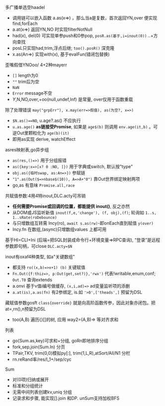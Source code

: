 多广播单选空haadel
- 调用链可以嵌入函数 a.as(x=>) ，那么当a是复数，首次返回YN,over 便实现find,forEach
- a.at(x=>) 返回YN,NO 时实现filterNotNull
- had(x), del(0) 可实现单参push和0参pop, `posR.as(基于,i=inout(0))` ..+方向查找
- posL只实现had,trim,浮点后继; `too().posR()` 深克隆
- x.as(An=>) 实现with(x), 基于evalFun(错闭包替换)

歪嘴假借YNOoo/ 4+2种mayerr
- `[]` length为0
- `""` trim后为空
- `NaN`
- `Error` message不空
- $Y,$N,NO,over,+oo(null,undef,Inf) 是常量, over仅用于函数重载

除了处理错误 `may("grpErr"), x.may(err=>假值), as(为空?, x=>)`
- `$N.as()==NO`, u.age?.as() 不应执行
- `u.as.age()` __as链接受Promise__, 如果是 `age$(b)` 则调用 `env.age(it,b)` 。可逆Out里颗粒化为 `age(b)(it)`
- 即用as实现 derive, watchEffect

asres映射表,go异步组
- `as(res,()=>)` 用于分组报错
- `as({key:x=>[x? 0 :NO, ]})` 用于字典或switch, 默认按"type"
- `obj.as({临时swap, as:An=>})` 参赋链
- `"1".as(Out($=>nbase$(10)), A=>A+"0")` 靠Out世界绑定映射两项
- go,as 有意味 `Promise.all,race`

共赋值参数:4用4特inout,DLC.acty可吊销
- __任何需要Promise或回调的位置，都能提供 inout()__, 反之亦然
- 从DOM或JS监听新值 `inout(f,e,'change'), (f, obj),(f)`; 轮询如 `1..s, 1..sRate(roDebounce)`
- 与只增数组互转需 Incy(ro), `await s.as(rw)`-即onEach直到赋值 `y(over)`
- Incy.fn 在数组,(async)只增数组values 上都可用

基于HI=CLI+Ini (后端=把SQL封装成命令行+环境变量=>RPC查询), “登录”是远程参数即句柄，可close `DLC.acty=$N`

inout有oxaf4种类型, 如a"关键数组"
- 都支持 `ro((x,b)=>x+1) (b)` 关键赋值
- `Fn.Out({f:thiz=>, p:Out(get,set?)},'rwx')` 代表!writable,enum,conf; `Out.T0` 查询extends
- a.onvi 基于v值i编号做缓存, `(x,i,ad)=>` ad变量监听项的添删
- `a.at(is),a.as(fn)` 有2参绑定, is.如 `'>0',['theads',]` 预留为DSL

藏赋值参数gosft
`class{override}` 就是向高阶函数传参，因此对象亦闭包。把 at=,rn(),n预留为DSL
- too(A,B) 遍历{}[]的树, 应用 way2=(A,B)=> 等对齐求和

列表
- go(Sum.as,key)可求和+分组, goRn即地排序分组
- fork,sep,join(Sum.ln) 分页
- TPair,TKV, trim(0,0)模拟py[:], trim(1,L,R),atSort/All/N1 分栏
- rn.reRand率/res/l_1+/sep/cyc

Sum
- 对(0项)归纳或展开
- 标准和分组统计
- 无需中间列表创建kv,uniq 分组
- 记录求和步骤, 能实现[].join 和DP. unSum支持加权BFS

